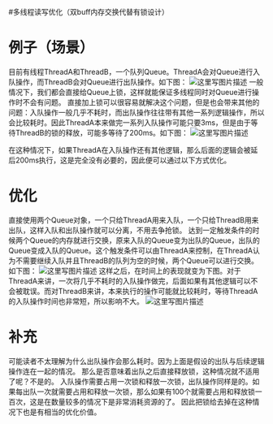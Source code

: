 #多线程读写优化（双buff内存交换代替有锁设计）
# 例子（场景）

目前有线程ThreadA和ThreadB，一个队列Queue。ThreadA会对Queue进行入队操作，而ThreadB会对Queue进行出队操作。如下图：  <img src="https://img-blog.csdn.net/20180722093249239?watermark/2/text/aHR0cHM6Ly9ibG9nLmNzZG4ubmV0L0RvdWJsZTJoYW8=/font/5a6L5L2T/fontsize/400/fill/I0JBQkFCMA==/dissolve/70" alt="这里写图片描述" title="">  一般情况下，我们都会直接给Queue上锁，这样就能保证多线程同时对Queue进行操作时不会有问题。  直接加上锁可以很容易就解决这个问题，但是也会带来其他的问题：入队操作一般几乎不耗时，而出队操作往往带有其他一系列逻辑操作，所以会比较耗时。因此ThreadA本来做完一系列入队操作可能只要3ms，但是由于等待ThreadB的锁的释放，可能多等待了200ms。如下图：  <img src="https://img-blog.csdn.net/20180722093824866?watermark/2/text/aHR0cHM6Ly9ibG9nLmNzZG4ubmV0L0RvdWJsZTJoYW8=/font/5a6L5L2T/fontsize/400/fill/I0JBQkFCMA==/dissolve/70" alt="这里写图片描述" title="">

在这种情况下，如果ThreadA在入队操作还有其他逻辑，那么后面的逻辑会被延后200ms执行，这是完全没有必要的，因此便可以通过以下方式优化。

# 优化

直接使用两个Queue对象，一个只给ThreadA用来入队，一个只给ThreadB用来出队，这样入队和出队操作就可以分离，不用去争抢锁。  达到一定触发条件的时候两个Queue的内存就进行交换，原来入队的Queue变为出队的Queue，出队的Queue变成入队的Queue。这个触发条件可以由ThreadA来控制，在ThreadA认为不需要继续入队并且ThreadB的队列为空的时候，两个Queue可以进行交换。如下图：  <img src="https://img-blog.csdn.net/20180722094845395?watermark/2/text/aHR0cHM6Ly9ibG9nLmNzZG4ubmV0L0RvdWJsZTJoYW8=/font/5a6L5L2T/fontsize/400/fill/I0JBQkFCMA==/dissolve/70" alt="这里写图片描述" title="">  这样之后，在时间上的表现就变为下图。对于ThreadA来讲，一次将几乎不耗时的入队操作做完，后面如果有其他逻辑可以不会被耽误。而对ThreadB来讲，本来执行的操作可能就比较耗时，等待ThreadA的入队操作时间也非常短，所以影响不大。  <img src="https://img-blog.csdn.net/20180722095046492?watermark/2/text/aHR0cHM6Ly9ibG9nLmNzZG4ubmV0L0RvdWJsZTJoYW8=/font/5a6L5L2T/fontsize/400/fill/I0JBQkFCMA==/dissolve/70" alt="这里写图片描述" title="">

# 补充

可能读者不太理解为什么出队操作会那么耗时。因为上面是假设的出队与后续逻辑操作连在一起的情况。  那么是否意味着出队之后直接释放锁，这种情况就不适用了呢？不是的。  入队操作需要占用一次锁和释放一次锁，出队操作同样是的。如果每出队一次就需要占用和释放一次锁，那么如果有100个就需要占用和释放锁一百次，这是在数量较多的情况下是非常消耗资源的了。  因此把锁给去掉在这种情况下也是有相当的优化价值。